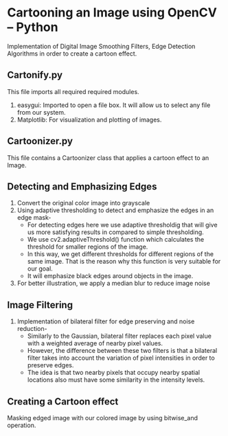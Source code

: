 # Cartooning an Image using OpenCV – Python
Implementation of Digital Image Smoothing Filters, Edge Detection Algorithms in order to create a cartoon effect.

## Cartonify.py
This file imports all required required modules.<br/>
  1. easygui: Imported to open a file box. It will allow us to select any file from our system.<br/>
  2. Matplotlib: For visualization and plotting of images.
  
## Cartoonizer.py
This file contains a Cartoonizer class that applies a cartoon effect to an Image.

## Detecting and Emphasizing Edges
   1. Convert the original color image into grayscale
   2. Using adaptive thresholding to detect and emphasize the edges in an edge mask-
        + For detecting edges here we use adaptive thresholdig that will give us more satisfying results in compared to simple thresholding. 
        + We use cv2.adaptiveThreshold() function which calculates the threshold for smaller regions of the image. 
        + In this way, we get different thresholds for different regions of the same image. That is the reason why this function is very suitable for our goal.
        + It will emphasize black edges around objects in the image.
   3. For better illustration, we apply a median blur to reduce image noise
    
## Image Filtering
   1. Implementation of bilateral filter for edge preserving and noise reduction-
        + Similarly to the Gaussian, bilateral filter replaces each pixel value with a weighted average of nearby pixel values. 
        + However, the difference between these two filters is that a bilateral filter takes into account the variation of pixel intensities in order to preserve edges. 
        + The idea is that two nearby pixels that occupy nearby spatial locations also must have some similarity in the intensity levels.
  
 ## Creating a Cartoon effect
   Masking edged image with our colored image by using bitwise_and operation.
 
